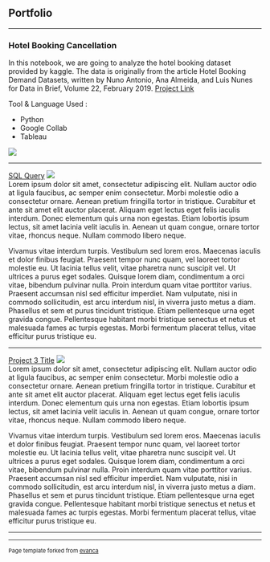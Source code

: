 ## Portfolio

---

### Hotel Booking Cancellation

In this notebook, we are going to analyze the hotel booking dataset provided by kaggle. The data is originally from the article Hotel Booking Demand Datasets, written by Nuno Antonio, Ana Almeida, and Luis Nunes for Data in Brief, Volume 22, February 2019. [Project Link](https://adytiapp.github.io/hotel_booking_cancellation/)


Tool & Language Used :
* Python
* Google Collab
* Tableau
<img src="images/dummy_thumbnail.jpg?raw=true"/>

---
[SQL Query](/pdf/sample_presentation.pdf)
<img src="images/dummy_thumbnail.jpg?raw=true"/>
<br>
Lorem ipsum dolor sit amet, consectetur adipiscing elit. Nullam auctor odio at ligula faucibus, ac semper enim consectetur. Morbi molestie odio a consectetur ornare. Aenean pretium fringilla tortor in tristique. Curabitur et ante sit amet elit auctor placerat. Aliquam eget lectus eget felis iaculis interdum. Donec elementum quis urna non egestas. Etiam lobortis ipsum lectus, sit amet lacinia velit iaculis in. Aenean ut quam congue, ornare tortor vitae, rhoncus neque. Nullam commodo libero neque.

Vivamus vitae interdum turpis. Vestibulum sed lorem eros. Maecenas iaculis et dolor finibus feugiat. Praesent tempor nunc quam, vel laoreet tortor molestie eu. Ut lacinia tellus velit, vitae pharetra nunc suscipit vel. Ut ultrices a purus eget sodales. Quisque lorem diam, condimentum a orci vitae, bibendum pulvinar nulla. Proin interdum quam vitae porttitor varius. Praesent accumsan nisl sed efficitur imperdiet. Nam vulputate, nisi in commodo sollicitudin, est arcu interdum nisl, in viverra justo metus a diam. Phasellus et sem et purus tincidunt tristique. Etiam pellentesque urna eget gravida congue. Pellentesque habitant morbi tristique senectus et netus et malesuada fames ac turpis egestas. Morbi fermentum placerat tellus, vitae efficitur purus tristique eu.

---
[Project 3 Title](http://example.com/)
<img src="images/dummy_thumbnail.jpg?raw=true"/>
<br>
Lorem ipsum dolor sit amet, consectetur adipiscing elit. Nullam auctor odio at ligula faucibus, ac semper enim consectetur. Morbi molestie odio a consectetur ornare. Aenean pretium fringilla tortor in tristique. Curabitur et ante sit amet elit auctor placerat. Aliquam eget lectus eget felis iaculis interdum. Donec elementum quis urna non egestas. Etiam lobortis ipsum lectus, sit amet lacinia velit iaculis in. Aenean ut quam congue, ornare tortor vitae, rhoncus neque. Nullam commodo libero neque.

Vivamus vitae interdum turpis. Vestibulum sed lorem eros. Maecenas iaculis et dolor finibus feugiat. Praesent tempor nunc quam, vel laoreet tortor molestie eu. Ut lacinia tellus velit, vitae pharetra nunc suscipit vel. Ut ultrices a purus eget sodales. Quisque lorem diam, condimentum a orci vitae, bibendum pulvinar nulla. Proin interdum quam vitae porttitor varius. Praesent accumsan nisl sed efficitur imperdiet. Nam vulputate, nisi in commodo sollicitudin, est arcu interdum nisl, in viverra justo metus a diam. Phasellus et sem et purus tincidunt tristique. Etiam pellentesque urna eget gravida congue. Pellentesque habitant morbi tristique senectus et netus et malesuada fames ac turpis egestas. Morbi fermentum placerat tellus, vitae efficitur purus tristique eu.

---




---
<p style="font-size:11px">Page template forked from <a href="https://github.com/evanca/quick-portfolio">evanca</a></p>
<!-- Remove above link if you don't want to attibute -->
